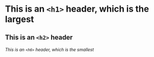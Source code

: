 # 
# This is an `<h1>` header, which is the largest

## This is an `<h2>` header

###### This is an `<h6>` header, which is the smallest
